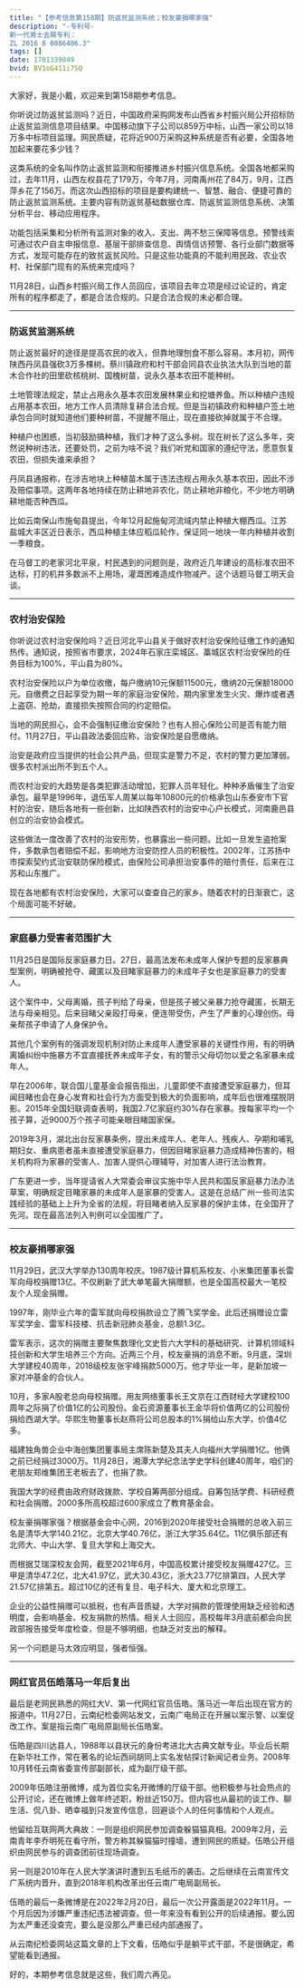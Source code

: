 ```yaml
---
title: "【参考信息第158期】防返贫监测系统；校友豪捐哪家强"
description: "-专利号-
新一代男士去屑专利：
ZL 2016 8 0086406.3"
tags: []
date: 1701339849
bvid: BV1oG411i7SQ
---
```

大家好，我是小戴，欢迎来到第158期参考信息。

你听说过防返贫监测吗？近日，中国政府采购网发布山西省乡村振兴局公开招标防止返贫监测信息项目结果。中国移动旗下子公司以859万中标，山西一家公司以18万多中标项目监理。网民质疑，花将近900万采购这种系统是否有必要，全国各地加起来要花多少钱？

这类系统的全名叫作防止返贫监测和衔接推进乡村振兴信息系统。全国各地都采购过，去年11月，山西左权县花了179万，今年7月，河南禹州花了84万，9月，江西萍乡花了156万。而这次山西招标的项目是要构建统一、智慧、融合、便捷可靠的防止返贫监测系统。主要内容有防返贫基础数据仓库、防返贫监测信息系统、决策分析平台、移动应用程序。

功能包括采集和分析所有监测对象的收入、支出、两不愁三保障等信息。预警线索可通过农户自主申报信息、基层干部排查信息、舆情信访预警、各行业部门数据等方式，发现可能存在的致贫返贫风险。只是这些功能真的不能利用民政、农业农村、社保部门现有的系统来完成吗？

11月28日，山西乡村振兴局工作人员回应，该项目去年立项是经过论证的，肯定所有的程序都走了，都是合法合规的。只是合法合规的未必都合理。

---

### 防返贫监测系统

防止返贫最好的途径是提高农民的收入，但靠地理刨食不那么容易。本月初，网传陕西丹凤县强砍3万多棵树。蔡川镇政府和村干部会同县农业执法大队到当地的苗木合作社的田里砍核桃树、国槐树苗，说永久基本农田不能种树。

土地管理法规定，禁止占用永久基本农田发展林果业和挖塘养鱼。所以种植户违规占用基本农田，地方工作人员清除复耕合法合规。但是当初镇政府和种植户签土地承包合同时就知道他们要种树苗，不提醒不阻止，现在直接砍掉就属于不合理。

种植户也困惑，当初鼓励搞种植，我们才种了这么多树。现在树长了这么多年，突然说种树违法，还要处罚，之前为啥不说？我们听党和国家的遵纪守法，愿意恢复农田，但损失谁来承担？

丹凤县通报称，在涉吉地块上种植苗木属于违法违规占用永久基本农田，因此不涉及赔偿事项。这两年各地持续在防止耕地非农化，防止耕地非粮化，不少地方明确耕地能否种西瓜。

比如云南保山市施甸县提出，今年12月起施甸河流域内禁止种植大棚西瓜。江苏盐城大丰区近日表示，西瓜种植主体应稻瓜轮作，保证同一地块一年内种植并收割一季粮食。

在马督工的老家河北平泉，村民遇到的问题则是，政府近几年建设的高标准农田不达标，打的机井多数派不上用场，灌溉困难造成作物减产。这个话题马督工明天会谈。

---

### 农村治安保险

你听说过农村治安保险吗？近日河北平山县关于做好农村治安保险征缴工作的通知热传。通知说，按照省市要求，2024年石家庄栾城区、藁城区农村治安保险的任务目标为100%，平山县为80%。

农村治安保险以户为单位收缴，每户缴纳10元保额11500元，缴纳20元保额18000元。自缴费之日起享受为期一年的家庭治安保险，期内家里发生火灾、爆炸或者遇上盗窃、抢劫，直接损失按照合同的约定赔偿。

当地的网民担心，会不会强制征缴治安保险？也有人担心保险公司是否有能力赔付。11月27日，平山县政法委回应称，治安保险是自愿缴纳。

治安是政府应当提供的社会公共产品，但现实是警力不足，农村的警力更加薄弱。很多农村派出所不到五个人。

而农村治安的大趋势是各类犯罪活动增加，犯罪人员年轻化。种种矛盾催生了治安承包。最早是1996年，退伍军人周某以每年10800元的价格承包山东泰安市下官村的治安，随后各地有一些创新，比如陕西农村的治安中心户长模式，河南鹿邑县创立的治安协会模式。

这些做法一度改善了农村的治安形势，也暴露出一些问题。比如一旦发生盗抢案件，多数承包者赔偿不起，影响地方治安防控人员的积极性。2002年，江苏扬中市探索契约式治安联防保险模式，由保险公司承担治安事件的赔付责任，后来在江苏和山东推广。

现在各地都有农村治安保险，大家可以查查自己的家乡。随着农村的日渐衰亡，这个局面可能不好破。

---

### 家庭暴力受害者范围扩大

11月25日是国际反家庭暴力日。27日，最高法发布未成年人保护专题的反家暴典型案例，明确被抢夺、藏匿以及目睹家庭暴力的未成年子女也是家庭暴力的受害人。

这个案件中，父母离婚，孩子判给了母亲，但是孩子被父亲暴力抢夺藏匿，长期无法与母亲相见。后来目睹父亲殴打母亲，便连带受伤，产生了严重的心理创伤。母亲帮孩子申请了人身保护令。

其他几个案例有的强调发现机制对防止未成年人遭受家暴的关键性作用，有的明确离婚纠纷中施暴方不宜直接抚养未成年子女，有的警示父母切勿以爱之名家暴未成年人。

早在2006年，联合国儿童基金会报告指出，儿童即使不直接遭受家庭暴力，但耳闻目睹也会在身心发育和社会行为方面受到极大的负面影响，成年后也很难摆脱阴影。2015年全国妇联调查表明，我国2.7亿家庭约30%存在家暴。按每家平均一个孩子算，近9000万个孩子可能亲眼目睹国家保。

2019年3月，湖北出台反家暴条例，提出未成年人、老年人、残疾人、孕期和哺乳期妇女、重病患者虽未直接遭受家庭暴力，但因目睹家庭暴力造成精神伤害的，相关机构将为家暴的受害人、加害人提供心理辅导，对加害人进行法治教育。

广东更进一步，当年提请省人大常委会审议实施中华人民共和国反家庭暴力法办法草案，明确规定目睹家暴的未成年人是家暴的受害人。这是在总结广州一些司法实践经验的基础上上升为全省的法规，将目睹者纳入反家暴的保护主体，在全国开了先河。现在最高法列入判例可以全国推广了。

---

### 校友豪捐哪家强

11月29日，武汉大学举办130周年校庆。1987级计算机系校友、小米集团董事长雷军向母校捐赠13亿。不仅刷新了武大单笔最大捐赠额，也是全国高校最大一笔校友个人现金捐赠。

1997年，刚毕业六年的雷军就向母校捐款设立了腾飞奖学金。此后还捐赠设立雷军奖学金、雷军科技楼、抗击新冠肺炎基金，总额1.3亿。

雷军表示，这次的捐赠主要聚焦数理化文史哲六大学科的基础研究、计算机领域科技创新和大学生培养三个方向。近两三个月，校友豪捐的消息不断。9月底，深圳大学建校40周年，2018级校友张宇峰捐款5000万。他才毕业一年，是新加坡一家对冲基金的合伙人。

10月，多家A股老总向母校捐赠。用友网络董事长王文京在江西财经大学建校100周年之际捐了价值1亿的公司股份。金石资源董事长王金华将价值两亿的公司股份捐给西湖大学。华熙生物董事长赵燕将公司总股本的1%捐给山东大学，价值4亿多。

福建独角兽企业中海创集团董事局主席陈新楚及其夫人向福州大学捐赠1亿。他俩之前已经捐过3000万。11月28日，湘潭大学纪念法学史学科创建40周年，咱们的老朋友郑维集团王老板去了，也捐了款。

我国大学的经费由政府财政拨款、学校自筹两部分组成。自筹包括学费、科研经费和社会捐赠。2000多所高校超过600家成立了教育基金会。

校友豪捐哪家强？根据基金会中心网，2016到2020年接受社会捐赠的总收入前三名是清华大学140.21亿，北京大学40.76亿，浙江大学35.64亿。11亿俱乐部还有北师大、中山大学、复旦大学和上海交大。

而根据艾瑞深校友会网，截至2021年6月，中国高校累计接受校友捐赠427亿。三甲是清华47.2亿，北大41.97亿，武大30.43亿，浙大23.77亿排第四，人民大学21.57亿排第五。超过10亿的还有复旦、电子科大、厦大和北京理工。

企业的公益性捐赠可以抵税，也有声音质疑，大学对捐款的管理使用缺乏经验和透明度，会影响基金、校友捐款的热情。相关人士回应，高校每年3月底前都会向民政部报告接受年度检查，但是不够明细，也缺乏对支出的解释。

另一个问题是马太效应明显，强者恒强。

---

### 网红官员伍皓落马一年后复出

最后是老网民熟悉的网红大V、第一代网红官员伍皓。落马近一年后出现在官方的报道中。11月27日，云南纪检委网站发文，云南广电局正在开展以案示警、以案促改工作。案是指云南广电局原副局长伍皓案。

伍皓是四川达县人，1988年以县状元的身份考进北大古典文献专业。毕业后长期在新华社工作，常在著名的论坛西祠胡同上实名发帖探讨新闻记者业务。2008年10月转任云南省委宣传部副部长，成为副厅级干部。

2009年伍皓注册微博，成为首位实名开微博的厅级干部。他积极参与社会热点的公开讨论，还在微博上做年终述职，粉丝近150万。但内容也从最初的谈工作、聊生活、侃八卦、晒幸福到只发宣传信息，回避谈个人的任何事情和个人观点。

他留给互联网两大典故：一则是组织网民参加调查躲猫猫真相。2009年2月，云南青年李乔明死在看守所，警方称其躲猫猫时撞墙，遭到网民的质疑。伍皓公开组织由网民参与的调查团前往现场调查。

另一则是2010年在人民大学演讲时遭到五毛纸币的袭击。之后继续在云南宣传文广系统内晋升，直到2018年机构改革出任云南广电局副局长。

伍皓的最后一条微博是在2022年2月20日，最后一次公开露面是2022年11月。一个月后因为涉嫌严重违纪违法被调查。但一年来没有看到公开的后续通报。要么因为太严重还没查完，要么是没那么严重已经内部通报了。

从云南纪检委网站这篇文章的上下文看，伍皓似乎是躺平式干部，不是很确定，希望能看到通报。

好的，本期参考信息就是这些，我们周六再见。

